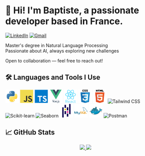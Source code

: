 # 👋 Hi! I'm Baptiste, a passionate developer based in France.

[![LinkedIn](https://img.shields.io/badge/LinkedIn-Baptiste%20Gillet?style=for-the-badge&logo=linkedin&logoColor=white&color=0a66c2)](https://www.linkedin.com/in/baptiste-gillet-78b73b258/)
[![Gmail](https://img.shields.io/badge/Gmail-gillet.baptiste94@gmail.com-red?style=for-the-badge&logo=gmail&logoColor=white)](mailto:gillet.baptiste94@gmail.com)


Master's degree in Natural Language Processing  
Passionate about AI, always exploring new challenges  

Open to collaboration — feel free to reach out!

## 🛠️ Languages and Tools I Use

<p>
  <img src="https://raw.githubusercontent.com/devicons/devicon/master/icons/python/python-original.svg" width="42" alt="Python" />
  <img src="https://raw.githubusercontent.com/devicons/devicon/master/icons/javascript/javascript-original.svg" width="42" alt="JavaScript" />
  <img src="https://raw.githubusercontent.com/devicons/devicon/master/icons/typescript/typescript-original.svg" width="42" alt="TypeScript" />
  <img src="https://raw.githubusercontent.com/devicons/devicon/master/icons/vuejs/vuejs-original-wordmark.svg" width="42" alt="Vue.js" />
  <img src="https://raw.githubusercontent.com/devicons/devicon/master/icons/react/react-original-wordmark.svg" width="42" alt="React" />
  <img src="https://raw.githubusercontent.com/devicons/devicon/master/icons/css3/css3-original-wordmark.svg" width="42" alt="CSS3" />
  <img src="https://raw.githubusercontent.com/devicons/devicon/master/icons/html5/html5-original-wordmark.svg" width="42" alt="HTML5" />
  <img src="https://www.vectorlogo.zone/logos/tailwindcss/tailwindcss-icon.svg" width="42" alt="Tailwind CSS" />
  <img src="https://upload.wikimedia.org/wikipedia/commons/0/05/Scikit_learn_logo_small.svg" width="42" alt="Scikit-learn" />
  <img src="https://seaborn.pydata.org/_images/logo-mark-lightbg.svg" width="42" alt="Seaborn" />
  <img src="https://raw.githubusercontent.com/devicons/devicon/2ae2a900d2f041da66e950e4d48052658d850630/icons/pandas/pandas-original.svg" width="42" alt="Pandas" />
  <img src="https://raw.githubusercontent.com/devicons/devicon/master/icons/mysql/mysql-original-wordmark.svg" width="42" alt="MySQL" />
  <img src="https://raw.githubusercontent.com/devicons/devicon/master/icons/docker/docker-original.svg" width="42" alt="Docker" />
  <img src="https://www.vectorlogo.zone/logos/getpostman/getpostman-icon.svg" width="42" alt="Postman" />
</p>


## 📈 GitHub Stats


<div align="center">
  
  <a href="https://github.com/batouuuuu">
<img src="https://github-readme-stats.vercel.app/api/top-langs/?username=batouuuuu&hide=html,lua,makefile,css,tex,jupyter%20notebook,praat&langs_count=4&theme=darcula&cache_seconds=3600&v=2" height="200" />
  </a>
  <a href="https://github.com/batouuuuu">
   <img src="https://github-readme-stats.vercel.app/api/?username=batouuuuu&theme=darcula&show_icons=true&cache_seconds=3600&v=2" height="200" />

  </a>
</div>
